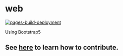 # web
[![pages-build-deployment](https://github.com/sonyakun/misspy-docs/actions/workflows/pages/pages-build-deployment/badge.svg?branch=gh-pages)](https://github.com/sonyakun/misspy-docs/actions/workflows/pages/pages-build-deployment)

Using Bootstrap5
## **See [here](https://misspy.sonyakun.xyz/en/About/contribute/#contribute-to-misspy-documentation) to learn how to contribute.**
